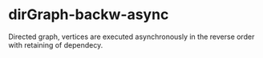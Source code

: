 # dirGraph-backw-async

Directed graph, vertices are executed asynchronously in the reverse order with retaining of dependecy.
